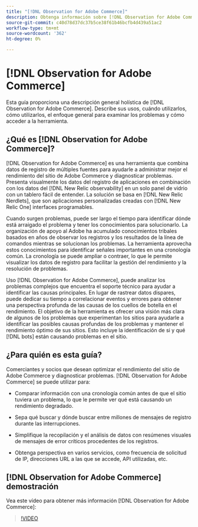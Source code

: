 ```yaml
---
title: "[!DNL Observation for Adobe Commerce]"
description: Obtenga información sobre [!DNL Observation for Adobe Commerce], sus usos, cuándo usar y cómo obtener acceso.
source-git-commit: c40d78d37dc37b5ce38f61b46bcfb4d439a51ac2
workflow-type: tm+mt
source-wordcount: '362'
ht-degree: 0%

---
```


# [!DNL Observation for Adobe Commerce]

Esta guía proporciona una descripción general holística de [!DNL Observation for Adobe Commerce]. Describe sus usos, cuándo utilizarlos, cómo utilizarlos, el enfoque general para examinar los problemas y cómo acceder a la herramienta.

## ¿Qué es [!DNL Observation for Adobe Commerce]?

[!DNL Observation for Adobe Commerce] es una herramienta que combina datos de registro de múltiples fuentes para ayudarle a administrar mejor el rendimiento del sitio de Adobe Commerce y diagnosticar problemas. Presenta visualmente los datos del registro de aplicaciones en combinación con los datos del [!DNL New Relic observability] en un solo panel de vidrio con un tablero fácil de entender. La solución se basa en [!DNL New Relic Nerdlets], que son aplicaciones personalizadas creadas con [!DNL New Relic One] interfaces programables.

Cuando surgen problemas, puede ser largo el tiempo para identificar dónde está arraigado el problema y tener los conocimientos para solucionarlo. La organización de apoyo al Adobe ha acumulado conocimientos tribales basados en años de observar los registros y los resultados de la línea de comandos mientras se solucionan los problemas. La herramienta aprovecha estos conocimientos para identificar señales importantes en una cronología común. La cronología se puede ampliar o contraer, lo que le permite visualizar los datos de registro para facilitar la gestión del rendimiento y la resolución de problemas.

Uso [!DNL Observation for Adobe Commerce], puede analizar los problemas complejos que encuentra el soporte técnico para ayudar a identificar las causas principales. En lugar de rastrear datos dispares, puede dedicar su tiempo a correlacionar eventos y errores para obtener una perspectiva profunda de las causas de los cuellos de botella en el rendimiento. El objetivo de la herramienta es ofrecer una visión más clara de algunos de los problemas que experimentan los sitios para ayudarle a identificar las posibles causas profundas de los problemas y mantener el rendimiento óptimo de sus sitios. Esto incluye la identificación de si y qué [!DNL bots] están causando problemas en el sitio.

## ¿Para quién es esta guía?

Comerciantes y socios que desean optimizar el rendimiento del sitio de Adobe Commerce y diagnosticar problemas. [!DNL Observation for Adobe Commerce] se puede utilizar para:

* Comparar información con una cronología común antes de que el sitio tuviera un problema, lo que le permite ver qué está causando un rendimiento degradado.

* Sepa qué buscar y dónde buscar entre millones de mensajes de registro durante las interrupciones.

* Simplifique la recopilación y el análisis de datos con resúmenes visuales de mensajes de error críticos procedentes de los registros.

* Obtenga perspectiva en varios servicios, como frecuencia de solicitud de IP, direcciones URL a las que se accede, API utilizadas, etc.

## [!DNL Observation for Adobe Commerce] demostración

Vea este vídeo para obtener más información [!DNL Observation for Adobe Commerce]:

>[!VIDEO](https://video.tv.adobe.com/v/344444?quality=12)
